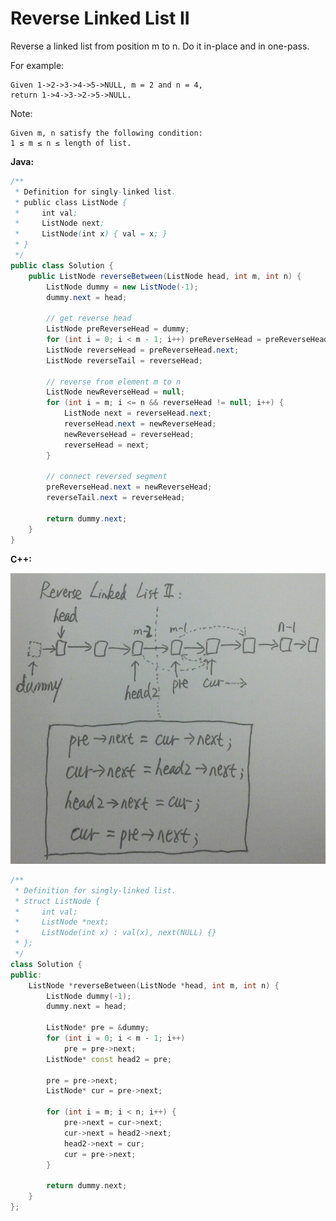 # Reverse Linked List II

Reverse a linked list from position m to n. Do it in-place and in one-pass.

For example:

    Given 1->2->3->4->5->NULL, m = 2 and n = 4,
    return 1->4->3->2->5->NULL.

Note:

    Given m, n satisfy the following condition:
    1 ≤ m ≤ n ≤ length of list.

**Java:**
```java
/**
 * Definition for singly-linked list.
 * public class ListNode {
 *     int val;
 *     ListNode next;
 *     ListNode(int x) { val = x; }
 * }
 */
public class Solution {
    public ListNode reverseBetween(ListNode head, int m, int n) {
        ListNode dummy = new ListNode(-1);
        dummy.next = head;

        // get reverse head
        ListNode preReverseHead = dummy;
        for (int i = 0; i < m - 1; i++) preReverseHead = preReverseHead.next;
        ListNode reverseHead = preReverseHead.next;
        ListNode reverseTail = reverseHead;

        // reverse from element m to n
        ListNode newReverseHead = null;
        for (int i = m; i <= n && reverseHead != null; i++) {
            ListNode next = reverseHead.next;
            reverseHead.next = newReverseHead;
            newReverseHead = reverseHead;
            reverseHead = next;
        }

        // connect reversed segment
        preReverseHead.next = newReverseHead;
        reverseTail.next = reverseHead;

        return dummy.next;
    }
}
```

**C++:**

![](ReverseLinkedListII-P1.jpg)

```c++
/**
 * Definition for singly-linked list.
 * struct ListNode {
 *     int val;
 *     ListNode *next;
 *     ListNode(int x) : val(x), next(NULL) {}
 * };
 */
class Solution {
public:
    ListNode *reverseBetween(ListNode *head, int m, int n) {
        ListNode dummy(-1);
        dummy.next = head;

        ListNode* pre = &dummy;
        for (int i = 0; i < m - 1; i++)
            pre = pre->next;
        ListNode* const head2 = pre;

        pre = pre->next;
        ListNode* cur = pre->next;

        for (int i = m; i < n; i++) {
            pre->next = cur->next;
            cur->next = head2->next;
            head2->next = cur;
            cur = pre->next;
        }

        return dummy.next;
    }
};
```
